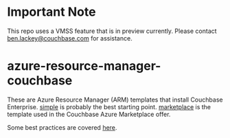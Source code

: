 # Important Note

This repo uses a VMSS feature that is in preview currently.  Please contact ben.lackey@couchbase.com for assistance.

# azure-resource-manager-couchbase

These are Azure Resource Manager (ARM) templates that install Couchbase Enterprise.  [simple](simple) is probably the best starting point.  [marketplace](marketplace) is the template used in the Couchbase Azure Marketplace offer.

Some best practices are covered [here](documentation/bestPractices.md).
